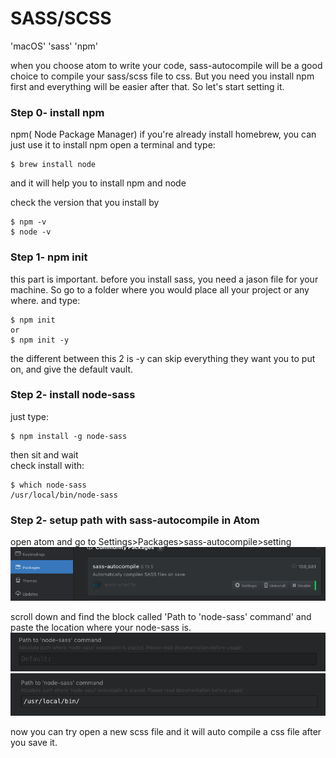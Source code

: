 # SASS/SCSS
'macOS' 'sass' 'npm'

when you choose atom to write your code, sass-autocompile will be a good choice to compile your sass/scss file to css. But you need you install npm first and everything will be easier after that.
So let's start setting it.

### Step 0- install npm  
npm( Node Package Manager)
if you're already install homebrew, you can just use it to install npm
open a terminal and type:
```
$ brew install node
```
and it will help you to install npm and node

check the version that you install by
```
$ npm -v
$ node -v
```

### Step 1- npm init  
this part is important. before you install sass, you need a jason file for your machine.
So go to a folder where you would place all your project or any where.
and type:
```
$ npm init
or
$ npm init -y
```
the different between this 2 is -y can skip everything they want you to put on, and give the default vault.  

### Step 2- install node-sass  
just type:
```
$ npm install -g node-sass
```
then sit and wait  
check install with:
```
$ which node-sass
/usr/local/bin/node-sass
```

### Step 2- setup path with sass-autocompile in Atom  

open atom and go to Settings>Packages>sass-autocompile>setting
![settings](img/181102/pic0.png)  

scroll down and find the block called 'Path to 'node-sass' command' and paste the location where your node-sass is.
![path](img/181102/pic1.png)  
![path](img/181102/pic2.png)  

now you can try open a new scss file and it will auto compile a css file after you save it.
